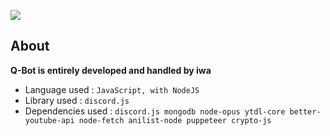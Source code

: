 ![](https://iwa.sh/img/q-bot_logo.png)

## About

**Q-Bot is entirely developed and handled by iwa**

- Language used : `JavaScript, with NodeJS`
- Library used : `discord.js`
- Dependencies used : `discord.js mongodb node-opus ytdl-core better-youtube-api node-fetch anilist-node puppeteer crypto-js`
